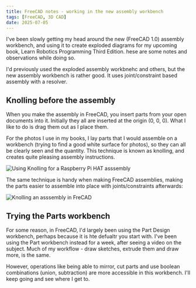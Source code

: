 ```yaml
---
title: FreeCAD notes - working in the new assembly workbench
tags: [FreeCAD, 3D CAD]
date: 2025-07-05
---
```

I've been slowly getting my head around the new (FreeCAD 1.0) assembly workbench, and using it to create exploded diagrams for my upcoming book, Learn Robotics Programming Third Edition. 
hese are some notes and observations while doing so.

I'd previously used the exploded assembly workbnehc and others, but the new assembly workbench is rather good. It uses joint/constraint based assembly with a resolver.

## Knolling before the assembly

When you make the assembly in FreeCAD, you insert parts from your open documents into it.
Initially they all are inserted at the origin (0, 0, 0).
What I like to do is drag them out as I place them.

For the photos I use in my books, I lay parts that I would assemble on a workbench (trying to find a good white surface for photos), so they can all be clearly seen and the quantity.
This technique is known as knolling, and creates quite pleasing assembly instructions.

![Using Knolling for a Raspberry Pi HAT asssembly](https://github.com/user-attachments/assets/774232fa-e4a0-43f7-adcd-0ed1a7c85452)

The same technique is handy when making FreeCAD assemblies, making the parts easier to assemble into place with joints/constraints afterwards:

![Knolling an asssembly in FreCAD](https://github.com/user-attachments/assets/cf0dfb9e-46d6-4306-853a-d3c0824485dc)

## Trying the Parts workbench

For some reason, in FreeCAD, I'd largely been using the Part Design workbench, perhaps because it is hte defualtr you start with.
I've been using the Part workbench instead for a week, after seeing a video on the subject.
Much of my workflow - draw sketches, extrude them and draw more, is the same.

However, operations like being able to mirror, cut parts and use boolean combinations (union, subtraction) are more accessible in this workbench.
I'll keep going and see where I get to.
